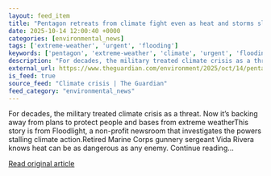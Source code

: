 ```yaml
---
layout: feed_item
title: "Pentagon retreats from climate fight even as heat and storms slam US troops"
date: 2025-10-14 12:00:40 +0000
categories: [environmental_news]
tags: ['extreme-weather', 'urgent', 'flooding']
keywords: ['pentagon', 'extreme-weather', 'climate', 'urgent', 'flooding', 'retreats']
description: "For decades, the military treated climate crisis as a threat"
external_url: https://www.theguardian.com/environment/2025/oct/14/pentagon-military-climate-crisis-trump
is_feed: true
source_feed: "Climate crisis | The Guardian"
feed_category: "environmental_news"
---
```


For decades, the military treated climate crisis as a threat. Now it’s backing away from plans to protect people and bases from extreme weatherThis story is from Floodlight, a non-profit newsroom that investigates the powers stalling climate action.Retired Marine Corps gunnery sergeant Vida Rivera knows heat can be as dangerous as any enemy. Continue reading...

[Read original article](https://www.theguardian.com/environment/2025/oct/14/pentagon-military-climate-crisis-trump)
